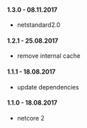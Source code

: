 #### 1.3.0 - 08.11.2017
* netstandard2.0

#### 1.2.1 - 25.08.2017
* remove internal cache

#### 1.1.1 - 18.08.2017
* update dependencies

#### 1.1.0 - 18.08.2017
* netcore 2
